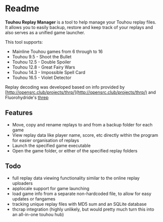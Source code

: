 # Readme

**Touhou Replay Manager** is a tool to help manage your Touhou replay files. It allows you to easily backup, restore and keep track of your replays and also serves as a unified game launcher.

This tool supports:

- Mainline Touhou games from 6 through to 16
- Touhou 9.5 - Shoot the Bullet
- Touhou 12.5 - Double Spoiler
- Touhou 12.8 - Great Fairy Wars
- Touhou 14.3 - Impossible Spell Card
- Touhou 16.5 - Violet Detector

Replay decoding was developed based on info provided by [http://opensrc.club/projects/thrp/](http://opensrc.club/projects/thrp/) and Fluorohydride's [threp](https://github.com/Fluorohydride/threp)

## Features

- Move, copy and rename replays to and from a backup folder for each game
- View replay data like player name, score, etc directly within the program for easier organisation of replays
- Launch the specified game executable
- Open the game folder, or either of the specified replay folders

## Todo

- full replay data viewing functionality similar to the online replay uploaders
- applocale support for game launching
- load game info from a separate non-hardcoded file, to allow for easy updates or fangames
- tracking unique replay files with MD5 sum and an SQLite database
- thcrap integration (highly unlikely, but would pretty much turn this into an all-in-one touhou hub)
